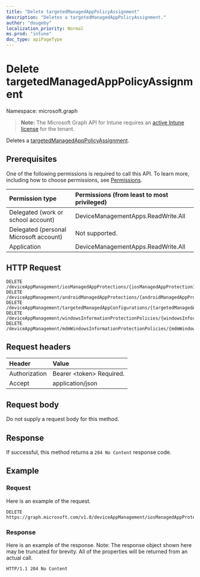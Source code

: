 ```yaml
---
title: "Delete targetedManagedAppPolicyAssignment"
description: "Deletes a targetedManagedAppPolicyAssignment."
author: "dougeby"
localization_priority: Normal
ms.prod: "intune"
doc_type: apiPageType
---
```


# Delete targetedManagedAppPolicyAssignment

Namespace: microsoft.graph

> **Note:** The Microsoft Graph API for Intune requires an [active Intune license](https://go.microsoft.com/fwlink/?linkid=839381) for the tenant.

Deletes a [targetedManagedAppPolicyAssignment](../resources/intune-mam-targetedmanagedapppolicyassignment.md).

## Prerequisites
One of the following permissions is required to call this API. To learn more, including how to choose permissions, see [Permissions](/graph/permissions-reference).

|Permission type|Permissions (from least to most privileged)|
|:---|:---|
|Delegated (work or school account)|DeviceManagementApps.ReadWrite.All|
|Delegated (personal Microsoft account)|Not supported.|
|Application|DeviceManagementApps.ReadWrite.All|

## HTTP Request
<!-- {
  "blockType": "ignored"
}
-->
``` http
DELETE /deviceAppManagement/iosManagedAppProtections/{iosManagedAppProtectionId}/assignments/{targetedManagedAppPolicyAssignmentId}
DELETE /deviceAppManagement/androidManagedAppProtections/{androidManagedAppProtectionId}/assignments/{targetedManagedAppPolicyAssignmentId}
DELETE /deviceAppManagement/targetedManagedAppConfigurations/{targetedManagedAppConfigurationId}/assignments/{targetedManagedAppPolicyAssignmentId}
DELETE /deviceAppManagement/windowsInformationProtectionPolicies/{windowsInformationProtectionPolicyId}/assignments/{targetedManagedAppPolicyAssignmentId}
DELETE /deviceAppManagement/mdmWindowsInformationProtectionPolicies/{mdmWindowsInformationProtectionPolicyId}/assignments/{targetedManagedAppPolicyAssignmentId}
```

## Request headers
|Header|Value|
|:---|:---|
|Authorization|Bearer &lt;token&gt; Required.|
|Accept|application/json|

## Request body
Do not supply a request body for this method.

## Response
If successful, this method returns a `204 No Content` response code.

## Example

### Request
Here is an example of the request.
``` http
DELETE https://graph.microsoft.com/v1.0/deviceAppManagement/iosManagedAppProtections/{iosManagedAppProtectionId}/assignments/{targetedManagedAppPolicyAssignmentId}
```

### Response
Here is an example of the response. Note: The response object shown here may be truncated for brevity. All of the properties will be returned from an actual call.
``` http
HTTP/1.1 204 No Content
```



